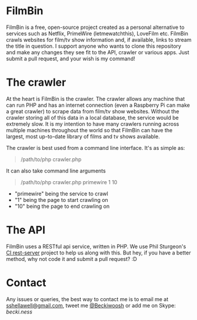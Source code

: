 FilmBin
=======
FilmBin is a free, open-source project created as a personal alternative to services such as Netflix, PrimeWire (letmewatchthis), LoveFilm etc. FilmBin crawls websites for film/tv show information and, if available, links to stream the title in question. I support anyone who wants to clone this repository and make any changes they see fit to the API, crawler or various apps. Just submit a pull request, and your wish is my command!

The crawler
=======
At the heart is FilmBin is the crawler. The crawler allows any machine that can run PHP and has an internet connection (even a Raspberry Pi can make a great crawler) to scrape data from film/tv show websites. Without the crawler storing all of this data in a local database, the service would be extremely slow. It is my intention to have many crawlers running across multiple machines throughout the world so that FilmBin can have the largest, most up-to-date library of films and tv shows available.

The crawler is best used from a command line interface. It's as simple as:
> /path/to/php crawler.php

It can also take command line arguments

> /path/to/php crawler.php primewire 1 10

*	"primewire" being the service to crawl
*	"1" being the page to start crawling on
*	"10" being the page to end crawling on

The API
=======
FilmBin uses a RESTful api service, written in PHP. We use Phil Sturgeon's [CI rest-server](https://github.com/philsturgeon/codeigniter-restserver) project to help us along with this. But hey, if you have a better method, why not code it and submit a pull request? :D

Contact
===
Any issues or queries, the best way to contact me is to email me at [sshellawell@gmail.com](mailto:sshellawell@gmail.com), tweet me [@Beckiwoosh](http://twitter.com/Beckiwoosh) or add me on Skype: *becki.ness*